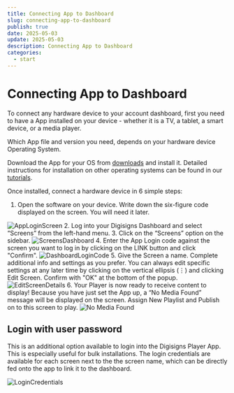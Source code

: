 ```yaml
---
title: Connecting App to Dashboard
slug: connecting-app-to-dashboard
publish: true
date: 2025-05-03
update: 2025-05-03
description: Connecting App to Dashboard
categories:
  - start
---
```


Connecting App to Dashboard
===================

To connect any hardware device to your account dashboard, first you need to have a App installed on your device - whether it is a TV, a tablet, a smart device, or a media player.

Which App file and version you need, depends on your hardware device Operating System.

Download the App for your OS from [downloads](https://digisigns.in/downloads/) and install it. Detailed instructions for installation on other operating systems can be found in our [tutorials](https://docs.digisigns.in).

Once installed, connect a hardware device in 6 simple steps:

1. Open the software on your device. Write down the six-figure code displayed on the screen. You will need it later.

![AppLoginScreen](https://digiboardimages.s3.ap-south-1.amazonaws.com/AppLoginScreen.png)
2. Log into your Digisigns Dashboard and select “Screens” from the left-hand menu.
3. Click on the “Screens” option on the sidebar.
![ScreensDashboard](https://digiboardimages.s3.ap-south-1.amazonaws.com/ScreensDashboard.png)
4. Enter the App Login code against the screen you want to log in by clicking on the LINK button and click "Confirm".
![DashboardLoginCode](https://digiboardimages.s3.ap-south-1.amazonaws.com/DashboardLoginCode.png)
5. Give the Screen a name. Complete additional info and settings as you prefer. You can always edit specific settings at any later time by clicking on the vertical ellipsis (⋮) and clicking Edit Screen. Confirm with "OK" at the bottom of the popup.
![EditScreenDetails](https://digiboardimages.s3.ap-south-1.amazonaws.com/EditScreenDetails.png)
6. Your Player is now ready to receive content to display! Because you have just set the App up, a “No Media Found” message will be displayed on the screen. Assign New Playlist and Publish on to this screen to play. 
![No Media Found](https://digiboardimages.s3.ap-south-1.amazonaws.com/No%20Media%20Found.png)

Login with user password
-----------------------------

This is an additional option available to login into the Digisigns Player App. This is especially useful for bulk installations. The login credentials are available for each screen next to the the screen name, which can be directly fed onto the app to link it to the dashboard.

![LoginCredentials](https://digiboardimages.s3.ap-south-1.amazonaws.com/LoginCredentials.png)